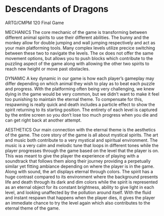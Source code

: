 # Descendants of Dragons
ARTG/CMPM 120 Final Game

MECHANICS
The core mechanic of the game is transforming between different animal spirits to use their different abilities. The bunny and the monkey allow for double jumping and wall jumping respectively and act as your main platforming tools. Many complex levels utilize precice switching between these two to navigate the levels. The ox does not offer the same movement options, but allows you to push blocks which contribute to the puzzling aspect of the game along with allowing the other two spirits to reach new height or move past obstacles.

DYNAMIC
A key dynamic in our game is how each player’s gameplay may differ depending on which animal they wish to play as to beat each puzzle and progress. With the platforming often being very challenging, we knew dying in the game would be very common, but we didn’t want to make it feel too punishing to maintain the eternal theme. To compensate for this, respawning is really quick and death includes a particle effect to show the spirit returning to its starting position. The entirety of each level is captured by the entire screen so you don’t lose too much progress when you die and can get right back at another attempt. 

AESTHETICS
Our main connection with the eternal theme is the aesthetics of the game. The core story of the game is all about mystical spirits. The art and music both contribute to a very mystical and spiritual environment.  The music is a very calm and melodic tune that loops in different tones while the player progresses through the game based on the level that the player is on. This was meant to give the player the experience of playing with a soundtrack that follows them along their journey providing a perpetually similar yet fitting ambiance depending on where the player is in the game. Along with sound, the art displays eternal through colors. The spirit has a huge contrast compared to its environment where the background presents life and death through its dark and dim colors while the spirit is represented as an eternal object for its constant brightness, ability to give light in each level, and looking unaffected by the pollution around itself. With the fluid and instant respawn that happens when the player dies, it gives the player an immediate chance to try the level again which also contributes to the eternal theme of the game.
